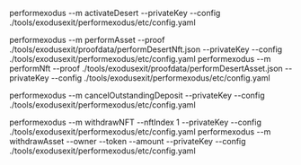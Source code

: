 
performexodus --m activateDesert  --privateKey   --config ./tools/exodusexit/performexodus/etc/config.yaml

performexodus --m performAsset  --proof ./tools/exodusexit/proofdata/performDesertNft.json  --privateKey  --config ./tools/exodusexit/performexodus/etc/config.yaml
performexodus --m performNft    --proof  ./tools/exodusexit/proofdata/performDesertAsset.json  --privateKey  --config ./tools/exodusexit/performexodus/etc/config.yaml

performexodus --m cancelOutstandingDeposit  --privateKey  --config ./tools/exodusexit/performexodus/etc/config.yaml

performexodus --m withdrawNFT   --nftIndex 1  --privateKey  --config ./tools/exodusexit/performexodus/etc/config.yaml
performexodus --m withdrawAsset    --owner --token --amount --privateKey  --config ./tools/exodusexit/performexodus/etc/config.yaml




